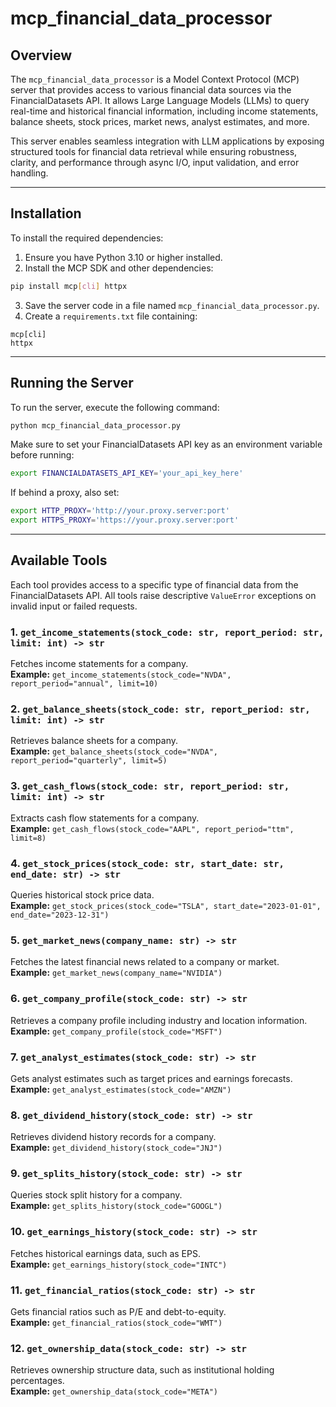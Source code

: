 # mcp_financial_data_processor

## Overview

The `mcp_financial_data_processor` is a Model Context Protocol (MCP) server that provides access to various financial data sources via the FinancialDatasets API. It allows Large Language Models (LLMs) to query real-time and historical financial information, including income statements, balance sheets, stock prices, market news, analyst estimates, and more.

This server enables seamless integration with LLM applications by exposing structured tools for financial data retrieval while ensuring robustness, clarity, and performance through async I/O, input validation, and error handling.

---

## Installation

To install the required dependencies:

1. Ensure you have Python 3.10 or higher installed.
2. Install the MCP SDK and other dependencies:

```bash
pip install mcp[cli] httpx
```

3. Save the server code in a file named `mcp_financial_data_processor.py`.
4. Create a `requirements.txt` file containing:

```
mcp[cli]
httpx
```

---

## Running the Server

To run the server, execute the following command:

```bash
python mcp_financial_data_processor.py
```

Make sure to set your FinancialDatasets API key as an environment variable before running:

```bash
export FINANCIALDATASETS_API_KEY='your_api_key_here'
```

If behind a proxy, also set:

```bash
export HTTP_PROXY='http://your.proxy.server:port'
export HTTPS_PROXY='https://your.proxy.server:port'
```

---

## Available Tools

Each tool provides access to a specific type of financial data from the FinancialDatasets API. All tools raise descriptive `ValueError` exceptions on invalid input or failed requests.

### 1. `get_income_statements(stock_code: str, report_period: str, limit: int) -> str`

Fetches income statements for a company.  
**Example:** `get_income_statements(stock_code="NVDA", report_period="annual", limit=10)`

### 2. `get_balance_sheets(stock_code: str, report_period: str, limit: int) -> str`

Retrieves balance sheets for a company.  
**Example:** `get_balance_sheets(stock_code="NVDA", report_period="quarterly", limit=5)`

### 3. `get_cash_flows(stock_code: str, report_period: str, limit: int) -> str`

Extracts cash flow statements for a company.  
**Example:** `get_cash_flows(stock_code="AAPL", report_period="ttm", limit=8)`

### 4. `get_stock_prices(stock_code: str, start_date: str, end_date: str) -> str`

Queries historical stock price data.  
**Example:** `get_stock_prices(stock_code="TSLA", start_date="2023-01-01", end_date="2023-12-31")`

### 5. `get_market_news(company_name: str) -> str`

Fetches the latest financial news related to a company or market.  
**Example:** `get_market_news(company_name="NVIDIA")`

### 6. `get_company_profile(stock_code: str) -> str`

Retrieves a company profile including industry and location information.  
**Example:** `get_company_profile(stock_code="MSFT")`

### 7. `get_analyst_estimates(stock_code: str) -> str`

Gets analyst estimates such as target prices and earnings forecasts.  
**Example:** `get_analyst_estimates(stock_code="AMZN")`

### 8. `get_dividend_history(stock_code: str) -> str`

Retrieves dividend history records for a company.  
**Example:** `get_dividend_history(stock_code="JNJ")`

### 9. `get_splits_history(stock_code: str) -> str`

Queries stock split history for a company.  
**Example:** `get_splits_history(stock_code="GOOGL")`

### 10. `get_earnings_history(stock_code: str) -> str`

Fetches historical earnings data, such as EPS.  
**Example:** `get_earnings_history(stock_code="INTC")`

### 11. `get_financial_ratios(stock_code: str) -> str`

Gets financial ratios such as P/E and debt-to-equity.  
**Example:** `get_financial_ratios(stock_code="WMT")`

### 12. `get_ownership_data(stock_code: str) -> str`

Retrieves ownership structure data, such as institutional holding percentages.  
**Example:** `get_ownership_data(stock_code="META")`